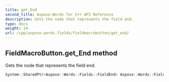 ```yaml
---
title: get_End
second_title: Aspose.Words for C++ API Reference
description: Gets the node that represents the field end.
type: docs
weight: 14
url: /cpp/aspose.words.fields/fieldmacrobutton/get_end/
---
```

## FieldMacroButton.get_End method


Gets the node that represents the field end.

```cpp
System::SharedPtr<Aspose::Words::Fields::FieldEnd> Aspose::Words::Fields::FieldMacroButton::get_End() override
```

